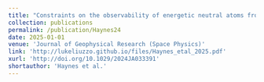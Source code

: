 ```yaml
---
title: "Constraints on the observability of energetic neutral atoms from the magnetosphere-atmosphere interactions at Callisto and Europa"
collection: publications
permalink: /publication/Haynes24
date: 2025-01-01
venue: 'Journal of Geophysical Research (Space Physics)'
link: 'http://lukeliuzzo.github.io/files/Haynes_etal_2025.pdf'
xurl: 'http://doi.org/10.1029/2024JA033391'
shortauthor: 'Haynes et al.'
---
```

